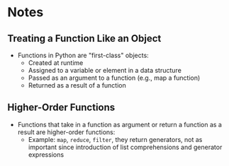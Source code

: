 # Notes

## Treating a Function Like an Object

* Functions in Python are "first-class" objects:
    * Created at runtime
    * Assigned to a variable or element in a data structure
    * Passed as an argument to a function (e.g., map a function)
    * Returned as a result of a function

## Higher-Order Functions

* Functions that take in a function as argument or return a function as a result are higher-order functions:
  * Example: `map`, `reduce`, `filter`, they return generators, not as important since introduction of list comprehensions and generator expressions

  

